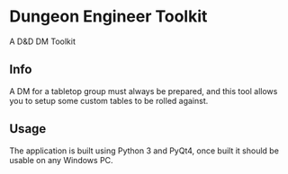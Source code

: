 # Dungeon Engineer Toolkit
 A D&D DM Toolkit

## Info

A DM for a tabletop group must always be prepared, and this tool allows you to setup some custom tables to be rolled against.

## Usage

The application is built using Python 3 and PyQt4, once built it should be usable on any Windows PC.

